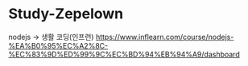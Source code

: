 # Study-Zepelown

nodejs -> 생활 코딩(인프런) 
          https://www.inflearn.com/course/nodejs-%EA%B0%95%EC%A2%8C-%EC%83%9D%ED%99%9C%EC%BD%94%EB%94%A9/dashboard
